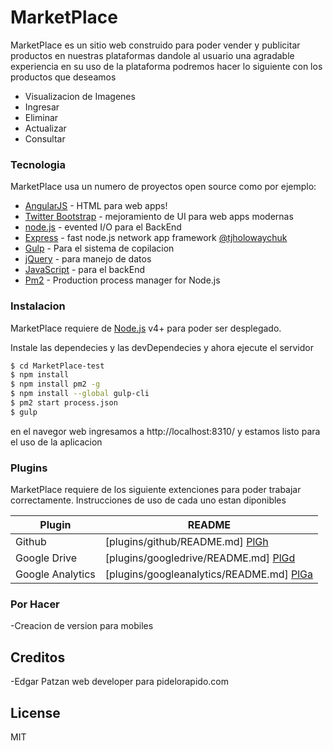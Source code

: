 # MarketPlace



MarketPlace es un sitio web  construido para  poder vender y publicitar productos en nuestras plataformas dandole al usuario una agradable experiencia en su uso  de la plataforma podremos  hacer lo siguiente con los productos que deseamos

  - Visualizacion de Imagenes
  - Ingresar
  - Eliminar
  - Actualizar
  - Consultar



### Tecnologia


MarketPlace usa un numero de  proyectos open source como por ejemplo:

* [AngularJS] - HTML  para  web apps!
* [Twitter Bootstrap] - mejoramiento de UI para  web apps modernas
* [node.js] - evented I/O para  el BackEnd
* [Express] - fast node.js network app framework [@tjholowaychuk]
* [Gulp] - Para el sistema de copilacion
* [jQuery] -  para  manejo de datos
* [JavaScript] - para  el backEnd 
* [Pm2] -  Production process manager for Node.js



### Instalacion

MarketPlace requiere de  [Node.js](https://nodejs.org/) v4+  para poder ser desplegado.


Instale las dependecies y las devDependecies y ahora ejecute el servidor

```sh
$ cd MarketPlace-test
$ npm install 
$ npm install pm2 -g 
$ npm install --global gulp-cli
$ pm2 start process.json
$ gulp
```
en el navegor web ingresamos a 
http://localhost:8310/
y estamos listo para el uso de la aplicacion


### Plugins

MarketPlace requiere de los siguiente extenciones para poder trabajar correctamente. Instrucciones de uso de cada uno estan diponibles

| Plugin | README |
| ------ | ------ |
| Github | [plugins/github/README.md] [PlGh] |
| Google Drive | [plugins/googledrive/README.md] [PlGd] |
| Google Analytics | [plugins/googleanalytics/README.md] [PlGa] |




### Por Hacer

 
 -Creacion de version para mobiles

Creditos
----
-Edgar Patzan
web developer
para pidelorapido.com


License
----

MIT





[//]: # (These are reference links used in the body of this note and get stripped out when the markdown processor does its job. There is no need to format nicely because it shouldn't be seen. Thanks SO - http://stackoverflow.com/questions/4823468/store-comments-in-markdown-syntax)



   

 
  
 
   [node.js]: <http://nodejs.org>
   [Twitter Bootstrap]: <http://twitter.github.com/bootstrap/>
   [jQuery]: <http://jquery.com>
   [@tjholowaychuk]: <http://twitter.com/tjholowaychuk>
   [express]: <http://expressjs.com>
   [AngularJS]: <http://angularjs.org>
   [Gulp]: <http://gulpjs.com>
   [JavaScript]:<https://www.javascript.com/>
   [Pm2]:<http://pm2.keymetrics.io/>


   [PlGh]: <https://github.com/joemccann/dillinger/tree/master/plugins/github/README.md>
   [PlGd]: <https://github.com/joemccann/dillinger/tree/master/plugins/googledrive/README.md>
   [PlGa]: <https://github.com/RahulHP/dillinger/blob/master/plugins/googleanalytics/README.md>
